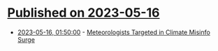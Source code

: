 # [Published on 2023-05-16](index.md)

* [2023-05-16, 01:50:00](https://soylentnews.org/article.pl?sid=23/05/15/0442242&from=rss) - [Meteorologists Targeted in Climate Misinfo Surge](https://soylentnews.org/article.pl?sid=23/05/15/0442242&from=rss)
